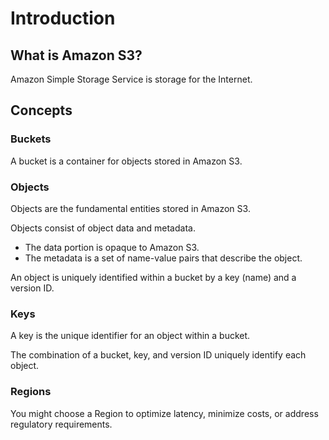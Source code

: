 # Introduction

## What is Amazon S3?
Amazon Simple Storage Service is storage for the Internet.

## Concepts

### Buckets
A bucket is a container for objects stored in Amazon S3.

### Objects
Objects are the fundamental entities stored in Amazon S3. 

Objects consist of object data and metadata.
- The data portion is opaque to Amazon S3.
- The metadata is a set of name-value pairs that describe the object.
 
An object is uniquely identified within a bucket by a key (name) and a version ID.
 
### Keys
A key is the unique identifier for an object within a bucket. 

The combination of a bucket, key, and version ID uniquely identify each object.

### Regions
You might choose a Region to optimize latency, minimize costs, or address regulatory requirements.

